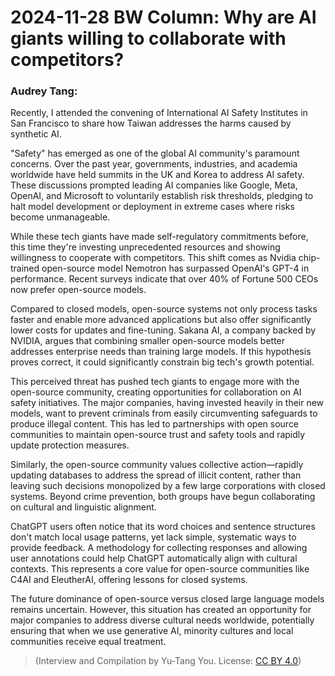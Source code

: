 # 2024-11-28 BW Column: Why are AI giants willing to collaborate with competitors?

### Audrey Tang:

Recently, I attended the convening of International AI Safety Institutes in San Francisco to share how Taiwan addresses the harms caused by synthetic AI.

"Safety" has emerged as one of the global AI community's paramount concerns. Over the past year, governments, industries, and academia worldwide have held summits in the UK and Korea to address AI safety. These discussions prompted leading AI companies like Google, Meta, OpenAI, and Microsoft to voluntarily establish risk thresholds, pledging to halt model development or deployment in extreme cases where risks become unmanageable.

While these tech giants have made self-regulatory commitments before, this time they're investing unprecedented resources and showing willingness to cooperate with competitors. This shift comes as Nvidia chip-trained open-source model Nemotron has surpassed OpenAI's GPT-4 in performance. Recent surveys indicate that over 40% of Fortune 500 CEOs now prefer open-source models.

Compared to closed models, open-source systems not only process tasks faster and enable more advanced applications but also offer significantly lower costs for updates and fine-tuning. Sakana AI, a company backed by NVIDIA, argues that combining smaller open-source models better addresses enterprise needs than training large models. If this hypothesis proves correct, it could significantly constrain big tech's growth potential.

This perceived threat has pushed tech giants to engage more with the open-source community, creating opportunities for collaboration on AI safety initiatives. The major companies, having invested heavily in their new models, want to prevent criminals from easily circumventing safeguards to produce illegal content. This has led to partnerships with open source communities to maintain open-source trust and safety tools and rapidly update protection measures.

Similarly, the open-source community values collective action—rapidly updating databases to address the spread of illicit content, rather than leaving such decisions monopolized by a few large corporations with closed systems. Beyond crime prevention, both groups have begun collaborating on cultural and linguistic alignment.

ChatGPT users often notice that its word choices and sentence structures don't match local usage patterns, yet lack simple, systematic ways to provide feedback. A methodology for collecting responses and allowing user annotations could help ChatGPT automatically align with cultural contexts. This represents a core value for open-source communities like C4AI and EleutherAI, offering lessons for closed systems.

The future dominance of open-source versus closed large language models remains uncertain. However, this situation has created an opportunity for major companies to address diverse cultural needs worldwide, potentially ensuring that when we use generative AI, minority cultures and local communities receive equal treatment.

> (Interview and Compilation by Yu-Tang You. License: [CC BY 4.0](https://creativecommons.org/licenses/by/4.0/deed.en))
